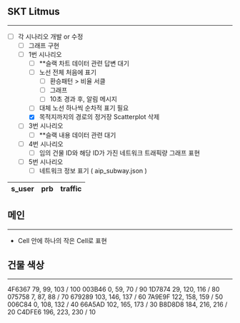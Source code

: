## SKT Litmus
---
- [ ] 각 시나리오 개발 or 수정
	- [ ] 그래프 구현
	- [ ] 1번 시나리오
		- [ ] **슬랙 차트 데이터 관련 답변 대기
		- [ ] 노선 전체 처음에 표기
			- [ ] 환승패턴 > 비율 서클
			- [ ] 그래프
			- [ ] 10초 경과 후, 알림 메시지
		- [ ] 대체 노선 하나씩 순차적 표기 필요
		- [x] 목적지까지의 경로의 정거장 Scatterplot 삭제
	- [ ] 3번 시나리오
		- [ ] **슬랙 내용 데이터 관련 대기
	- [ ] 4번 시나리오
		- [ ] 임의 건물 ID와 해당 ID가 가진 네트워크 트래픽량 그래프 표현
	- [ ] 5번 시나리오
		- [ ] 네트워크 정보 표기 ( aip_subway.json )

|s_user|prb|traffic|
|---|---|---|

## 메인
---
- Cell 안에 하나의 작은 Cell로 표현

## 건물 색상
---
4F6367 79, 99, 103 / 100
003B46 0, 59, 70 / 90
1D7874 29, 120, 116 / 80
075758 7, 87, 88 / 70
679289 103, 146, 137 / 60
7A9E9F 122, 158, 159 / 50
006C84 0, 108, 132 / 40
66A5AD 102, 165, 173 / 30
B8D8D8 184, 216, 216 / 20 
C4DFE6 196, 223, 230 / 10
